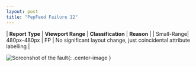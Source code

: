 ```yaml
---
layout: post
title: "PepFeed Failure 12"
---
```

| **Report Type** | **Viewport Range** | **Classification** | **Reason** |
| Small-Range| 480px-480px | FP | No significant layout change, just coincidental attribute labelling | 

![Screenshot of the fault](../../../assets/images/PepFeed/fault12/smallrangeWidth480.png){: .center-image }